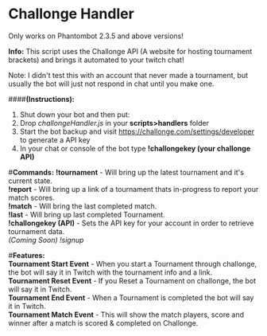 # Challonge Handler
Only works on Phantombot 2.3.5 and above versions!  

**Info:** This script uses the Challonge API (A website for hosting tournament brackets) and brings it automated to your twitch chat!

Note: I didn't test this with an account that never made a tournament, but usually the bot will just not respond in chat until you make one.

####**(Instructions):**  
1. Shut down your bot and then put:  
2. Drop *challongeHandler.js* in your **scripts>handlers** folder   
3. Start the bot backup and visit https://challonge.com/settings/developer to generate a API key  
4. In your chat or console of the bot type **!challongekey (your challonge API)**  

#**Commands:** 
**!tournament** - Will bring up the latest tournament and it's current state.  
**!report** -  Will bring up a link of a tournament thats in-progress to report your match scores.  
**!match** - Will bring the last completed match.  
**!last** - Will bring up last completed Tournament.  
**!challongekey (API)** - Sets the API key for your account in order to retrieve tournament data.   
*(Coming Soon) !signup*  
  
#**Features:**  
**Tournament Start Event** - When you start a Tournament through challonge, the bot will say it in Twitch with the tournament info and a link.  
**Tournament Reset Event** - If you Reset a Tournament on challonge, the bot will say it in Twitch.  
**Tournament End Event** - When a Tournament is completed the bot will say it in Twitch.  
**Tournament Match Event** - This will show the match players, score and winner after a match is scored & completed on Challonge.  
